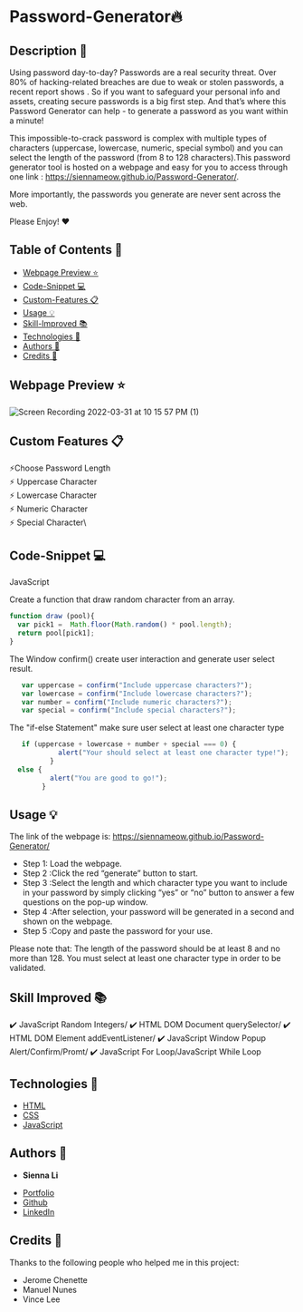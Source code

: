 # Password-Generator🔥

## Description 📝 

Using password day-to-day? Passwords are a real security threat. Over 80% of hacking-related breaches are due to weak or stolen passwords, a recent report shows . So if you want to safeguard your personal info and assets, creating secure passwords is a big first step. And that’s where this Password Generator can help - to generate a password as you want within a minute!

This impossible-to-crack password is complex with multiple types of characters (uppercase, lowercase, numeric, special symbol) and you can select the length of the password (from 8 to 128 characters).This password generator tool is hosted on a webpage and easy for you to access through one link : https://siennameow.github.io/Password-Generator/. 

More importantly, the passwords you generate are never sent across the web.

Please Enjoy! ❤️

## Table of Contents 📖

* [Webpage Preview ⭐](#webpage-preview-)
* [Code-Snippet 💻](#code-snippet-)
* [Custom-Features 📋](#custom-features-)
* [Usage 💡](#usage-)
* [Skill-Improved 📚](#skill-improved-)
* [Technologies 🔧](#technologies-)
* [Authors 👩](#authors-)
* [Credits 🙌](#credits-)

## Webpage Preview ⭐
 
![Screen Recording 2022-03-31 at 10 15 57 PM (1)](https://user-images.githubusercontent.com/101283174/161199812-3d87d83e-1d16-4aa8-b67f-d79bd60fb3ad.gif)


## Custom Features 📋

⚡️Choose Password Length\
⚡️ Uppercase Character\
⚡️ Lowercase Character\
⚡️ Numeric Character\
⚡️ Special Character\

## Code-Snippet 💻

JavaScript

Create a function that draw random character from an array.
```JavaScript
function draw (pool){
  var pick1 =  Math.floor(Math.random() * pool.length);
  return pool[pick1];
}
```

The Window confirm() create user interaction and generate user select result.
```JavaScript
   var uppercase = confirm("Include uppercase characters?");
   var lowercase = confirm("Include lowercase characters?");
   var number = confirm("Include numeric characters?");
   var special = confirm("Include special characters?");
```

The "if-else Statement" make sure user select at least one character type
```JavaScript
   if (uppercase + lowercase + number + special === 0) {
            alert("Your should select at least one character type!");
          }
  else {
          alert("You are good to go!");
        }
```


## Usage 💡

The link of the webpage is: https://siennameow.github.io/Password-Generator/

- Step 1: Load the webpage.
- Step 2 :Click the red “generate” button to start. 
- Step 3 :Select the length and which character type you want to include in your password by simply clicking “yes” or “no” button to answer a few questions on the pop-up window.
- Step 4 :After selection, your password will be generated in a second and shown on the webpage. 
- Step 5 :Copy and paste the password for your use.

Please note that:
The length of the password should be at least 8 and no more than 128.
You must select at least one character type in order to be validated.

## Skill Improved 📚
✔️ JavaScript Random Integers/
✔️ HTML DOM Document querySelector/
✔️ HTML DOM Element addEventListener/
✔️ JavaScript Window Popup Alert/Confirm/Promt/
✔️ JavaScript For Loop/JavaScript While Loop


## Technologies 🔧

* [HTML](https://developer.mozilla.org/en-US/docs/Web/HTML)
* [CSS](https://developer.mozilla.org/en-US/docs/Web/CSS)
* [JavaScript](https://developer.mozilla.org/en-US/docs/Web/JavaScript)

## Authors 👩

* **Sienna Li** 

- [Portfolio](#)
- [Github](https://github.com/siennameow)
- [LinkedIn](https://www.linkedin.com/in/hexuanli/)


## Credits 🙌

Thanks to the following people who helped me in this project:
- Jerome Chenette
- Manuel Nunes
- Vince Lee
